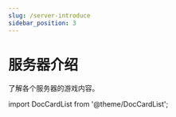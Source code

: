 ```yaml
---
slug: /server-introduce
sidebar_position: 3
---
```


# 服务器介绍

了解各个服务器的游戏内容。

import DocCardList from '@theme/DocCardList';

<DocCardList />